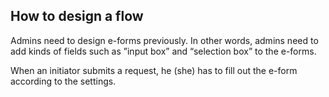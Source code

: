 ## How to design a flow

Admins need to design e-forms previously. In other words, admins need to add kinds of fields such as ”input box” and “selection box” to the e-forms. 

When an initiator submits a request, he (she) has to fill out the e-form according to the settings.

